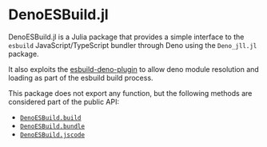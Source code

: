 # DenoESBuild.jl

DenoESBuild.jl is a Julia package that provides a simple interface to the `esbuild` JavaScript/TypeScript bundler through Deno using the `Deno_jll.jl` package.

It also exploits the [esbuild-deno-plugin](https://github.com/due-sabati/esbuild-deno-plugin) to allow deno module resolution and loading as part of the esbuild build process.

This package does not export any function, but the following methods are considered part of the public API:
- [`DenoESBuild.build`](@ref)
- [`DenoESBuild.bundle`](@ref)
- [`DenoESBuild.jscode`](@ref)








